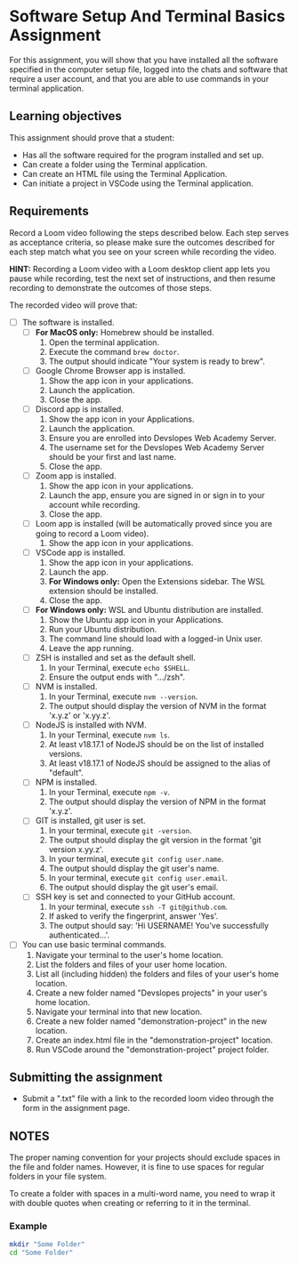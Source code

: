# Software Setup And Terminal Basics Assignment

For this assignment, you will show that you have installed all the software specified in the computer setup file, logged into the chats and software that require a user account, and that you are able to use commands in your terminal application.

## Learning objectives

This assignment should prove that a student:

- Has all the software required for the program installed and set up.
- Can create a folder using the Terminal application.
- Can create an HTML file using the Terminal Application.
- Can initiate a project in VSCode using the Terminal application.

## Requirements

Record a Loom video following the steps described below. Each step serves as acceptance criteria, so please make sure the outcomes described for each step match what you see on your screen while recording the video.

**HINT:** Recording a Loom video with a Loom desktop client app lets you pause while recording, test the next set of instructions, and then resume recording to demonstrate the outcomes of those steps.

The recorded video will prove that:

- [ ] The software is installed.
  - [ ] **For MacOS only:** Homebrew should be installed.
    1. Open the terminal application.
    2. Execute the command `brew doctor`.
    3. The output should indicate "Your system is ready to brew".
  - [ ] Google Chrome Browser app is installed.
    1. Show the app icon in your applications.
    2. Launch the application.
    3. Close the app.
  - [ ] Discord app is installed.
    1. Show the app icon in your Applications.
    2. Launch the application.
    3. Ensure you are enrolled into Devslopes Web Academy Server.
    4. The username set for the Devslopes Web Academy Server should be your first and last name.
    5. Close the app.
  - [ ] Zoom app is installed.
    1. Show the app icon in your applications.
    2. Launch the app, ensure you are signed in or sign in to your account while recording.
    3. Close the app.
  - [ ] Loom app is installed (will be automatically proved since you are going to record a Loom video).
    1. Show the app icon in your applications.
  - [ ] VSCode app is installed.
    1. Show the app icon in your applications.
    2. Launch the app.
    3. **For Windows only:** Open the Extensions sidebar. The WSL extension should be installed.
    4. Close the app.
  - [ ] **For Windows only:** WSL and Ubuntu distribution are installed.
    1. Show the Ubuntu app icon in your Applications.
    2. Run your Ubuntu distribution.
    3. The command line should load with a logged-in Unix user.
    4. Leave the app running.
  - [ ] ZSH is installed and set as the default shell.
    1. In your Terminal, execute `echo $SHELL`.
    2. Ensure the output ends with ".../zsh".
  - [ ] NVM is installed.
    1. In your Terminal, execute `nvm --version`.
    2. The output should display the version of NVM in the format 'x.y.z' or 'x.yy.z'.
  - [ ] NodeJS is installed with NVM.
    1. In your Terminal, execute `nvm ls`.
    2. At least v18.17.1 of NodeJS should be on the list of installed versions.
    3. At least v18.17.1 of NodeJS should be assigned to the alias of "default".
  - [ ] NPM is installed.
    1. In your Terminal, execute `npm -v`.
    2. The output should display the version of NPM in the format 'x.y.z'.
  - [ ] GIT is installed, git user is set.
    1. In your terminal, execute `git -version`.
    2. The output should display the git version in the format 'git version x.yy.z'.
    3. In your terminal, execute `git config user.name`.
    4. The output should display the git user's name.
    5. In your terminal, execute `git config user.email`.
    6. The output should display the git user's email.
  - [ ] SSH key is set and connected to your GitHub account.
    1. In your terminal, execute `ssh -T git@github.com`.
    2. If asked to verify the fingerprint, answer 'Yes'.
    3. The output should say: 'Hi USERNAME! You've successfully authenticated...'.
- [ ] You can use basic terminal commands.
  1. Navigate your terminal to the user's home location.
  2. List the folders and files of your user home location.
  3. List all (including hidden) the folders and files of your user's home location.
  4. Create a new folder named "Devslopes projects" in your user's home location.
  5. Navigate your terminal into that new location.
  6. Create a new folder named "demonstration-project" in the new location.
  7. Create an index.html file in the "demonstration-project" location.
  8. Run VSCode around the "demonstration-project" project folder.

## Submitting the assignment

- Submit a ".txt" file with a link to the recorded loom video through the form in the assignment page.

## NOTES

The proper naming convention for your projects should exclude spaces in the file and folder names. However, it is fine to use spaces for regular folders in your file system.

To create a folder with spaces in a multi-word name, you need to wrap it with double quotes when creating or referring to it in the terminal.

### Example

```sh
mkdir "Some Folder"
cd "Some Folder"
```
